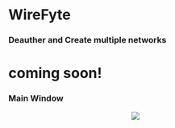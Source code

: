 # WireFyte 
### Deauther and Create multiple networks

# coming soon!

### Main Window
<p align="center">
  <img src="https://cdn.discordapp.com/attachments/814863921050681394/1001583161928585226/image.png">
</p>
